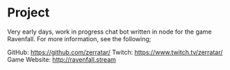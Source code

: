 # Project

Very early days, work in progress chat bot written in node for the game Ravenfall. For more information, see the following;

GitHub: https://github.com/zerratar/
Twitch: https://www.twitch.tv/zerratar/
Game Website: http://ravenfall.stream
